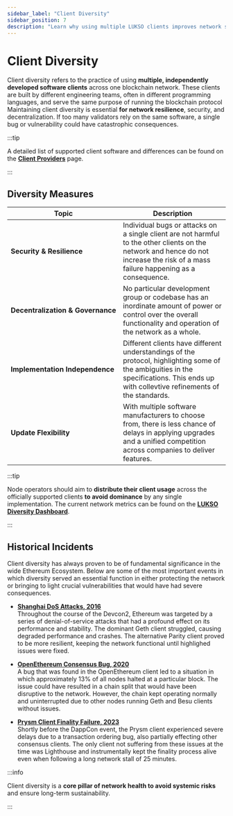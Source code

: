```yaml
---
sidebar_label: "Client Diversity"
sidebar_position: 7
description: "Learn why using multiple LUKSO clients improves network security, decentralization, and resilience—and how diversity prevents critical outages."
---
```


# Client Diversity

Client diversity refers to the practice of using **multiple, independently developed software clients** across one blockchain network. These clients are built by different engineering teams, often in different programming languages, and serve the same purpose of running the blockchain protocol Maintaining client diversity is essential **for network resilience**, security, and decentralization. If too many validators rely on the same software, a single bug or vulnerability could have catastrophic consequences.

:::tip

A detailed list of supported client software and differences can be found on the [**Client Providers**](/docs/theory/blockchain-knowledge/client-providers.md) page.

:::

## Diversity Measures

| Topic                                            | Description                                                                                                                                                                             |
| ------------------------------------------------ | --------------------------------------------------------------------------------------------------------------------------------------------------------------------------------------- |
| <nobr> **Security & Resilience** </nobr>         | Individual bugs or attacks on a single client are not harmful to the other clients on the network and hence do not increase the risk of a mass failure happening as a consequence.      |
| <nobr> **Decentralization & Governance** </nobr> | No particular development group or codebase has an inordinate amount of power or control over the overall functionality and operation of the network as a whole.                        |
| <nobr> **Implementation Independence** </nobr>   | Different clients have different understandings of the protocol, highlighting some of the ambiguities in the specifications. This ends up with collevtive refinements of the standards. |
| <nobr> **Update Flexibility** </nobr>            | With multiple software manufacturers to choose from, there is less chance of delays in applying upgrades and a unified competition across companies to deliver features.                |

:::tip

Node operators should aim to **distribute their client usage** across the officially supported clients **to avoid dominance** by any single implementation. The current network metrics can be found on the [**LUKSO Diversity Dashboard**](https://clientdiversity.lukso.network/).

:::

## Historical Incidents

Client diversity has always proven to be of fundamental significance in the wide Ethereum Ecosystem. Below are some of the most important events in which diversity served an essential function in either protecting the network or bringing to light crucial vulnerabilities that would have had severe consequences.

- **[Shanghai DoS Attacks, 2016](https://blog.ethereum.org/2016/09/22/ethereum-network-currently-undergoing-dos-attack)**  
  Throughout the course of the Devcon2, Ethereum was targeted by a series of denial-of-service attacks that had a profound effect on its performance and stability. The dominant Geth client struggled, causing degraded performance and crashes. The alternative Parity client proved to be more resilient, keeping the network functional until highlighed issues were fixed.

- **[OpenEthereum Consensus Bug, 2020](https://www.coindesk.com/tech/2020/08/27/buggy-code-release-knocks-13-of-ethereum-nodes-offline/)**  
  A bug that was found in the OpenEthereum client led to a situation in which approximately 13% of all nodes halted at a particular block. The issue could have resulted in a chain split that would have been disruptive to the network. However, the chain kept operating normally and uninterrupted due to other nodes running Geth and Besu clients without issues.

- **[Prysm Client Finality Failure, 2023](https://offchain.medium.com/post-mortem-report-ethereum-mainnet-finality-05-11-2023-95e271dfd8b2)**  
  Shortly before the DappCon event, the Prysm client experienced severe delays due to a transaction ordering bug, also partially effecting other consensus clients. The only client not suffering from these issues at the time was Lighthouse and instrumentally kept the finality process alive even when following a long network stall of 25 minutes.

:::info

Client diversity is a **core pillar of network health to avoid systemic risks** and ensure long-term sustainability.

:::
